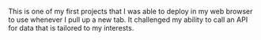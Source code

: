 This is one of my first projects that I was able to deploy in my web browser to use whenever I pull up a new tab. It challenged my ability to call an API for data that is tailored to my interests.